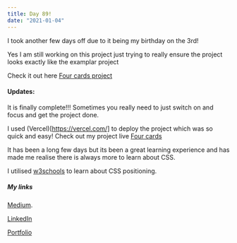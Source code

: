 ```yaml
---
title: Day 89!
date: "2021-01-04"
---
```


I took another few days off due to it being my birthday on the 3rd!

Yes I am still working on this project just trying to really ensure the project looks exactly like the examplar project

Check it out here [Four cards project](https://github.com/jokale/4comp)


#### Updates:

It is finally complete!!!
Sometimes you really need to just switch on and focus and get the project done.

I used (Vercel)[https://vercel.com/] to deploy the project which was so quick and easy!
Check out my project live [Four cards](https://4comp.vercel.app/)

It has been a long few days but its been a great learning experience and has made me realise there is always more to learn about CSS.

I utilised [w3schools](https://www.w3schools.com/css/css_positioning.asp) to learn about CSS positioning.


##### My links 
[Medium](https://medium.com/@kalemajoanna).

[LinkedIn](https://www.linkedin.com/in/joanna-e-kalema-a5a5b4136/)

[Portfolio](https://joannathedeveloper.netlify.app/)



